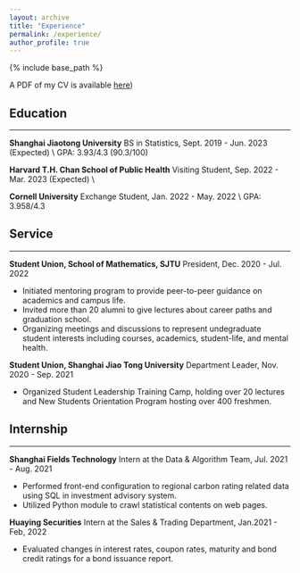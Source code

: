 ```yaml
---
layout: archive
title: "Experience"
permalink: /experience/
author_profile: true
---
```

{% include base_path %}

A PDF of my CV is available [here](http://yiiihan.github.io/files/CV_YiHan_1026.pdf))

<!-- <embed src="http://yiiihan.github.io/files/CV_YiHan_1026.pdf" width="650" height="1800" type='application/pdf'> -->

## Education
---
**Shanghai Jiaotong University**
BS in Statistics, Sept. 2019 - Jun. 2023 (Expected) \\
GPA: 3.93/4.3 (90.3/100)

**Harvard T.H. Chan School of Public Health**
Visiting Student, Sep. 2022 - Mar. 2023 (Expected) \\

**Cornell University**
Exchange Student, Jan. 2022 - May. 2022 \\
GPA: 3.958/4.3 


## Service
---
**Student Union, School of Mathematics, SJTU** 
President, Dec. 2020 - Jul. 2022 
- Initiated mentoring program to provide peer-to-peer guidance on academics and campus life.
- Invited more than 20 alumni to give lectures about career paths and graduation school.
- Organizing meetings and discussions to represent undegraduate student interests including courses, academics, student-life, and mental health.

**Student Union, Shanghai Jiao Tong University**
Department Leader, Nov. 2020 - Sep. 2021
- Organized Student Leadership Training Camp, holding over 20 lectures and New Students Orientation Program hosting over 400 freshmen.

## Internship
---
**Shanghai Fields Technology**
Intern at the Data & Algorithm Team, Jul. 2021 - Aug. 2021
- Performed front-end configuration to regional carbon rating related data using SQL in investment advisory system.
- Utilized Python module to crawl statistical contents on web pages.

**Huaying Securities**
Intern at the Sales & Trading Department, Jan.2021 - Feb, 2022
- Evaluated changes in interest rates, coupon rates, maturity and bond credit ratings for a bond issuance report.



